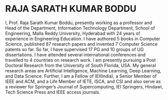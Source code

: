 RAJA SARATH KUMAR BODDU
============
I, Prof. Raja Sarath Kumar Boddu, presently working as a professor and Head of the Department, Information Technology Department, School of Engineering, Malla Reddy University, Hyderabad with 24 years of experience in Engineering Education. I have authored 5 books in Computer Science, published 87 research papers and invented 7 Computer Science patents so far. So far, I have supervised 17 PG and 10 groups of UG dissertations. I have attended several international conferences and travelled to 4 countries on research work. I am presently pursuing a Post Doctoral Research from the University of South Florida, USA. My general research areas are Artificial Intelligence, Machine Learning, Deep Learning, and Data Science. Further, I am a Fellow of IEI(India), a Senior Member of IEEE and ACM, and a Life Member of IETE, ISCA, and CSI and also serve as a reviewer for Springer’s Journal of Supercomputing, IEI Springers, Hindawi, Tech Science Press and IEEE access journals.

